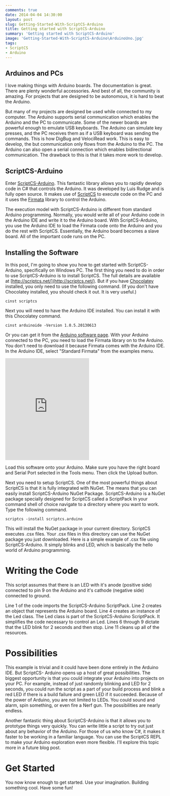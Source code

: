 ```yaml
---
comments: true
date: 2014-04-04 14:30:00
layout: post
slug: Getting-Started-With-ScriptCS-Arduino
title: Getting started with ScriptCS-Arduino
summary: 'Getting started with ScriptCS-Arduino'
image: 'Getting-Started-With-ScriptCS-Arduino\ArduinoUno.jpg'
tags:
- ScriptCS
- Arduino
---
```


## Arduinos and PCs

I love making things with Arduino boards. The documentation is great. There are plenty wonderful accessories. And best of all, the community is amazing. For projects that are designed to be autonomous, it is hard to beat the Arduino.

But many of my projects are designed be used while connected to my computer. The Arduino supports serial communication which enables the Arduino and the PC to communicate. Some of the newer boards are powerful enough to emulate USB keyboards. The Arduino can simulate key presses, and the PC receives them as if a USB keyboard was sending the commands. This is how DigBug and VelociRead work. This is easy to develop, the but communication only flows from the Arduino to the PC. The Arduino can also open a serial connection which enables bidirectional communication. The drawback to this is that it takes more work to develop.

## ScriptCS-Arduino

Enter [ScriptCS-Arduino](https://github.com/luisrudge/scriptcs-arduino ). This fantastic library allows you to rapidly develop code in C# that controls the Arduino.  It was developed by Luis Rudge and is fully open source. It makes use of [ScriptCS](http://scriptcs.net/) to execute code on the PC and it uses the [Firmata](http://firmata.org/wiki/Main_Page) library to control the Arduino.

The execution model with ScriptCS-Arduino is different from standard Arduino programming. Normally, you would write all of your Arduino code in the Arduino IDE and write it to the Arduino board. With ScriptCS-Arduino, you use the Arduino IDE to load the Firmata code onto the Arduino and you do the rest with ScriptCS. Essentially, the Arduino board becomes a slave board. All of the important code runs on the PC.

## Installing the Software

In this post, I'm going to show you how to get started with ScriptCS-Arduino, specifically on Windows PC. The first thing you need to do in order to use ScriptCS-Arduino is to install ScriptCS. The full details are available at [http://scriptcs.net/](http://scriptcs.net/). But if you have [Chocolatey](http://chocolatey.org/) installed, you only need to use the following command. (If you don't have Chocolatey installed, you should check it out. It is very useful.)

    cinst scriptcs

Next you will need to have the Arduino IDE installed. You can install it with this Chocolatey command.

    cinst arduinoide -Version 1.0.5.20130613

Or you can get it from the [Arduino software page](http://www.arduino.cc/en/Main/Software). With your Arduino connected to the PC, you need to load the Firmata library on to the Arduino. You don't need to download it because Firmata comes with the Arduino IDE. In the Arduino IDE, select "Standard Firmata" from the examples menu.

<iframe src="https://onedrive.live.com/embed?cid=78462497028D9B1F&amp;resid=78462497028D9B1F%21440&amp;authkey=ADWGgTOciE6ZekY" width="264" height="320" frameborder="0" scrolling="no"></iframe>

Load this software onto your Arduino. Make sure you have the right board and Serial Port selected in the Tools menu. Then click the Upload button.

Next you need to setup ScriptCS. One of the most powerful things about ScriptCS is that it is fully integrated with NuGet. The means that you can easily install ScriptCS-Arduino NuGet Package. ScriptCS-Arduino is a NuGet package specially designed for ScriptCS called a ScriptPack In your command shell of choice navigate to a directory where you want to work. Type the following command. 

    scriptcs -install scriptcs.arduino

This will install the NuGet package in your current directory. ScriptCS executes .csx files. Your .csx files in this directory can use the NuGet package you just downloaded. Here is a simple example of .csx file using ScriptCS-Arduino. It simply blinks and LED, which is basically the hello world of Arduino programming.

# Writing the Code

<script src="https://gist.github.com/pottereric/9978841.js"></script>

This script assumes that there is an LED with it's anode (positive side) connected to pin 9 on the Arduino and it's cathode (negative side) connected to ground.

Line 1 of the code imports the ScriptCS-Arduino ScriptPack. Line 2 creates an object that represents the Arduino board. Line 4 creates an instance of the Led class. The Led class is part of the ScriptCS-Arduino ScriptPack. It simplifies the code necessary to control an Led. Lines 6 through 9 dictate that the LED blink for 2 seconds and then stop. Line 11 cleans up all of the resources.

# Possibilities

This example is trivial and it could have been done entirely in the Arduino IDE. But ScriptCS-
Arduino opens up a host of great possibilities. The biggest opportunity is that you could integrate your Arduino into projects on your PC. For example, instead of just randomly blinking and LED for 2 seconds, you could run the script as a part of your build process and blink a red LED if there is a build failure and green LED if it succeeded. Because of the power of Arduino, you are not limited to LEDs. You could sound and alarm, spin something, or even fire a Nerf gun. The possibilities are nearly endless.

Another fantastic thing about ScriptCS-Arduino is that it allows you to prototype things very quickly. You can write little a script to try out just about any behavior of the Arduino. For those of us who know C#, it makes it faster to be working in a familiar language. You can use the ScriptCS REPL to make your Arduino exploration even more flexible. I'll explore this topic more in a future blog post.

# Get Started

You now know enough to get started. Use your imagination. Building something cool. Have some fun!

